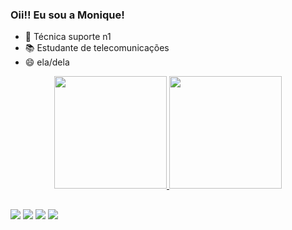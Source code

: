 ### Oii!! Eu sou a Monique!

- 🔭 Técnica suporte n1
- 📚 Estudante de telecomunicações
- 😄 ela/dela
<div align="center">
  <a href="https://github.com/monirqx">
  <img height="180em" src="https://github-readme-stats.vercel.app/api?username=monirqx&show_icons=true&theme=radical&include_all_commits=true&count_private=true"/>
  <img height="180em" src="https://github-readme-stats.vercel.app/api/top-langs/?username=monirqx&layout=compact&langs_count=7&theme=radical"/>
</div>

## 

<div>

  <a href="https://instagram.com/monirq" target="_blank"><img src="https://img.shields.io/badge/-Instagram-%23E4405F?style=for-the-badge&logo=instagram&logoColor=white" target="_blank"></a>
  <a href = "mailto:moniquepachecoj@gmail.com"><img src="https://img.shields.io/badge/-Gmail-%23333?style=for-the-badge&logo=gmail&logoColor=white" target="_blank"></a>
  <a href= "https://www.twitter.com/monirqx"><img src="https://img.shields.io/badge/Twitter-1DA1F2?style=for-the-badge&logo=twitter&logoColor=white" target="_blank"></a>
  <a href="https://www.linkedin.com/in/monique-pacheco-927349218/" target="_blank"><img src="https://img.shields.io/badge/-LinkedIn-%230077B5?style=for-the-badge&logo=linkedin&logoColor=white" target="_blank"></a>
 </div>
